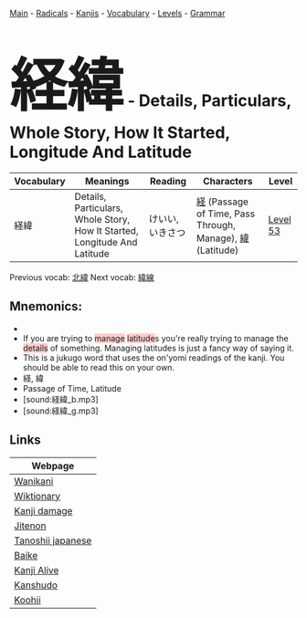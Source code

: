 <style> bigfont {font-size: 100px}</style>
[Main](../README.md) -
[Radicals](../radicals.md) -
[Kanjis](../kanjis.md) -
[Vocabulary](../vocabulary.md) -
[Levels](../levels.md) -
[Grammar](../grammar.md)
# <bigfont> 経緯</bigfont> - Details, Particulars, Whole Story, How It Started, Longitude And Latitude 

| Vocabulary | Meanings | Reading | Characters | Level |
| --- | --- | --- | --- | --- |
| 経緯 | Details, Particulars, Whole Story, How It Started, Longitude And Latitude | けいい, いきさつ |  [経](../kanjis/経.md) (Passage of Time, Pass Through, Manage), [緯](../kanjis/緯.md) (Latitude) | [Level 53](../levels/wk_level53.md) |

Previous vocab: [北緯](北緯.md) Next vocab: [緯線](緯線.md) 

## Mnemonics:

* 
* If you are trying to <span style="background-color:#ffcccb"> manage</span> <span style="background-color:#ffcccb"> latitude</span>s you're really trying to manage the <span style="background-color:#ffcccb"> details</span> of something. Managing latitudes is just a fancy way of saying it.
* This is a jukugo word that uses the on'yomi readings of the kanji. You should be able to read this on your own.
* 経, 緯
* Passage of Time, Latitude
* [sound:経緯_b.mp3]
* [sound:経緯_g.mp3]


## Links 

| Webpage |
| --- |
| [Wanikani          ](https://www.wanikani.com/kanji/経緯) |
| [Wiktionary        ](https://en.wiktionary.org/wiki/経緯) |
| [Kanji damage      ](http://www.kanjidamage.com/kanji/search?utf8=✓&q=経緯) |
| [Jitenon           ](https://jitenon.com/kanji/経緯) |
| [Tanoshii japanese ](https://www.tanoshiijapanese.com/dictionary/kanji.cfm?k=経緯) |
| [Baike             ](https://baike.baidu.com/item/経緯) |
| [Kanji Alive       ](https://app.kanjialive.com/経緯) |
| [Kanshudo          ](https://www.kanshudo.com/searchmn?q=経緯) |
| [Koohii            ](https://kanji.koohii.com/study/kanji/経緯) |
